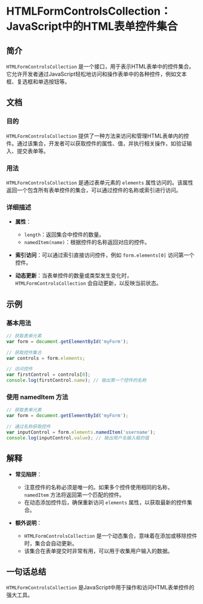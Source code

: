 <!--
Meta Description: # HTMLFormControlsCollection：JavaScript中的HTML表单控件集合 ## 简介 `HTMLFormControlsCollection` 是一个接口，用于表示HTML表单中的控件集合。它允许开发者通过JavaScript轻松地访问和操作表单中的各种控件，例如文本框...
Meta Keywords: htmlformcontrolscollection, elements, form, var, nameditem
-->

# HTMLFormControlsCollection：JavaScript中的HTML表单控件集合

## 简介
`HTMLFormControlsCollection` 是一个接口，用于表示HTML表单中的控件集合。它允许开发者通过JavaScript轻松地访问和操作表单中的各种控件，例如文本框、复选框和单选按钮等。

## 文档
### 目的
`HTMLFormControlsCollection` 提供了一种方法来访问和管理HTML表单内的控件。通过该集合，开发者可以获取控件的属性、值，并执行相关操作，如验证输入、提交表单等。

### 用法
`HTMLFormControlsCollection` 是通过表单元素的 `elements` 属性访问的。该属性返回一个包含所有表单控件的集合，可以通过控件的名称或索引进行访问。

### 详细描述
- **属性**：
  - `length`：返回集合中控件的数量。
  - `namedItem(name)`：根据控件的名称返回对应的控件。
  
- **索引访问**：可以通过索引直接访问控件，例如 `form.elements[0]` 访问第一个控件。

- **动态更新**：当表单控件的数量或类型发生变化时，`HTMLFormControlsCollection` 会自动更新，以反映当前状态。

## 示例
### 基本用法
```javascript
// 获取表单元素
var form = document.getElementById('myForm');

// 获取控件集合
var controls = form.elements;

// 访问控件
var firstControl = controls[0];
console.log(firstControl.name); // 输出第一个控件的名称
```

### 使用 namedItem 方法
```javascript
// 获取表单元素
var form = document.getElementById('myForm');

// 通过名称获取控件
var inputControl = form.elements.namedItem('username');
console.log(inputControl.value); // 输出用户名输入框的值
```

## 解释
- **常见陷阱**：
  - 注意控件的名称必须是唯一的。如果多个控件使用相同的名称，`namedItem` 方法将返回第一个匹配的控件。
  - 在动态添加控件后，确保重新访问 `elements` 属性，以获取最新的控件集合。

- **额外说明**：
  - `HTMLFormControlsCollection` 是一个动态集合，意味着在添加或移除控件时，集合会自动更新。
  - 该集合在表单提交时非常有用，可以用于收集用户输入的数据。

## 一句话总结
`HTMLFormControlsCollection` 是JavaScript中用于操作和访问HTML表单控件的强大工具。